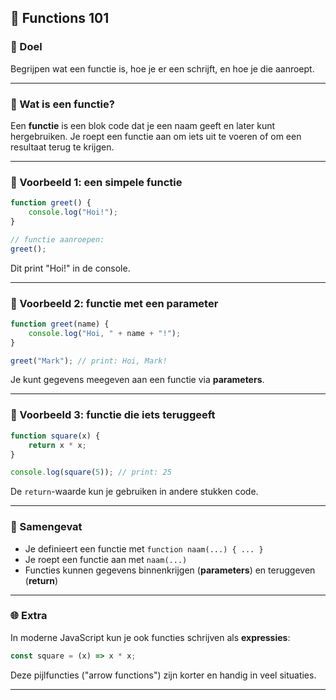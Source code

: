 ## 🔢 Functions 101

### 📝 Doel

Begrijpen wat een functie is, hoe je er een schrijft, en hoe je die aanroept.

---

### 🧠 Wat is een functie?

Een **functie** is een blok code dat je een naam geeft en later kunt hergebruiken.
Je roept een functie aan om iets uit te voeren of om een resultaat terug te krijgen.

---

### 📁 Voorbeeld 1: een simpele functie

```js
function greet() {
    console.log("Hoi!");
}

// functie aanroepen:
greet();
```

Dit print "Hoi!" in de console.

---

### 📁 Voorbeeld 2: functie met een parameter

```js
function greet(name) {
    console.log("Hoi, " + name + "!");
}

greet("Mark"); // print: Hoi, Mark!
```

Je kunt gegevens meegeven aan een functie via **parameters**.

---

### 📁 Voorbeeld 3: functie die iets teruggeeft

```js
function square(x) {
    return x * x;
}

console.log(square(5)); // print: 25
```

De `return`-waarde kun je gebruiken in andere stukken code.

---

### 🔀 Samengevat

* Je definieert een functie met `function naam(...) { ... }`
* Je roept een functie aan met `naam(...)`
* Functies kunnen gegevens binnenkrijgen (**parameters**) en teruggeven (**return**)

---

### 🌐 Extra

In moderne JavaScript kun je ook functies schrijven als **expressies**:

```js
const square = (x) => x * x;
```

Deze pijlfuncties ("arrow functions") zijn korter en handig in veel situaties.

---
